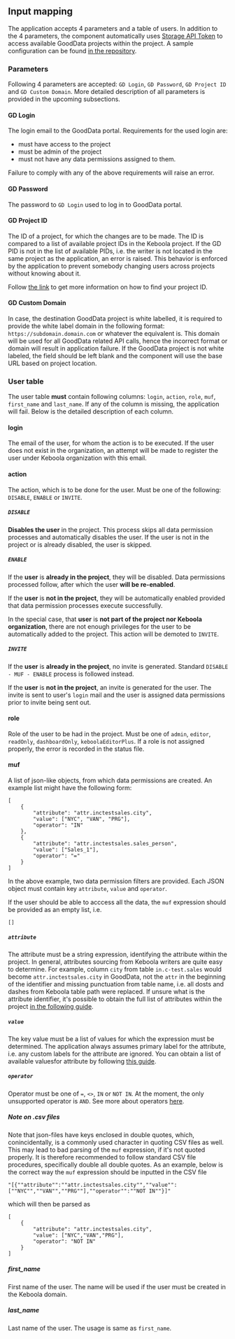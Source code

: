 ## Input mapping

The application accepts 4 parameters and a table of users. In addition to the 4 parameters, the component automatically uses [Storage API Token](https://help.keboola.com/management/project/tokens/) to access available GoodData projects within the project. A sample configuration can be found [in the repository](https://bitbucket.org/kds_consulting_team/kds-team.app-gd-user-management/src/4ec16093a0bbd39c2d4784d19eee17776ae6f968/component_config/sample-config/?at=master).

### Parameters

Following 4 parameters are accepted: `GD Login`, `GD Password`, `GD Project ID` and `GD Custom Domain`. More detailed description of all parameters is provided in the upcoming subsections.

#### GD Login

The login email to the GoodData portal. Requirements for the used login are:

* must have access to the project
* must be admin of the project
* must not have any data permissions assigned to them.

Failure to comply with any of the above requirements will raise an error.

#### GD Password

The password to `GD Login` used to log in to GoodData portal.

#### GD Project ID

The ID of a project, for which the changes are to be made. The ID is compared to a list of available project IDs in the Keboola project. If the GD PID is not in the list of available PIDs, i.e. the writer is not located in the same project as the application, an error is raised. This behavior is enforced by the application to prevent somebody changing users across projects without knowing about it.

Follow [the link](https://help.gooddata.com/display/doc/Find+the+Project+ID) to get more information on how to find your project ID.

#### GD Custom Domain

In case, the destination GoodData project is white labelled, it is required to provide the white label domain in the following format: `https://subdomain.domain.com` or whatever the equivalent is. This domain will be used for all GoodData related API calls,
hence the incorrect format or domain will result in application failure.
If the GoodData project is not white labeled, the field should be left blank and the component will use the base URL based on project location.

### User table

The user table **must** contain following columns: `login`, `action`, `role`, `muf`, `first_name` and `last_name`. If any of the column is missing, the application will fail. Below is the detailed description of each column.

#### login

The email of the user, for whom the action is to be executed. If the user does not exist in the organization, an attempt will be made to register the user under Keboola organization with this email.

#### action

The action, which is to be done for the user. Must be one of the following: `DISABLE`, `ENABLE` or `INVITE`.

##### `DISABLE`

**Disables the user** in the project. This process skips all data permission processes and automatically disables the user. If the user is not in the project or is already disabled, the user is skipped.

##### `ENABLE`

If the **user** is **already in the project**, they will be disabled. Data permissions processed follow, after which the user **will be re-enabled**.

If the **user** is **not in the project**, they will be automatically enabled provided that data permission processes execute successfully.

In the special case, that **user** is **not part of the project nor Keboola organization**, there are not enough privileges for the user to be automatically added to the project. This action will be demoted to `INVITE`.

##### `INVITE`

If the **user** is **already in the project**, no invite is generated. Standard `DISABLE - MUF - ENABLE` process is followed instead.

If the **user** is **not in the project**, an invite is generated for the user. The invite is sent to user's `login` mail and the user is assigned data permissions prior to invite being sent out.

#### role

Role of the user to be had in the project. Must be one of `admin`, `editor`, `readOnly`, `dashboardOnly`, `keboolaEditorPlus`. If a role is not assigned properly, the error is recorded in the status file.

#### muf

A list of json-like objects, from which data permissions are created. An example list might have the following form:

```
[
    {
        "attribute": "attr.inctestsales.city",
        "value": ["NYC", "VAN", "PRG"],
        "operator": "IN"
    },
    {
        "attribute": "attr.inctestsales.sales_person",
        "value": ["Sales_1"],
        "operator": "="
    }
]
```

In the above example, two data permission filters are provided. Each JSON object must contain key `attribute`, `value` and `operator`. 

If the user should be able to acccess all the data, the `muf` expression should be provided as an empty list, i.e.

```
[]
```

##### `attribute`

The attribute must be a string expression, identifying the attribute within the project. In general, attributes sourcing from Keboola writers are quite easy to determine. For example, column `city` from table `in.c-test.sales` would become `attr.inctestsales.city` in GoodData, not the `attr` in the beginning of the identifier and missing punctuation from table name, i.e. all dosts and dashes from Keboola table path were replaced.
If unsure what is the attribute identifier, it's possible to obtain the full list of attributes within the project [in the following guide](https://help.gooddata.com/display/doc/Determine+the+Attribute+Value+ID).

##### `value`

The key value must be a list of values for which the expression must be determined. The application always assumes primary  label for the attribute, i.e. any custom labels for the attribute are ignored. You can obtain a list of available valuesfor   attribute by following [this guide](https://help.gooddata.com/display/doc/Determine+the+Attribute+Value+ID).

##### `operator`

Operator must be one of `=`, `<>`, `IN` or `NOT IN`. At the moment, the only unsupported operator is `AND`. See more about operators [here](https://help.gooddata.com/display/doc/Data+Permissions#DataPermissions-CreateanExpressionStatementforaDataPermission).

##### Note on .csv files

Note that json-files have keys enclosed in double quotes, which, conincidentally, is a commonly used character in quoting CSV files as well. This may lead to bad parsing of the `muf` expression, if it's not quoted properly. It is therefore recommended to follow standard CSV file procedures, specifically double all double quotes. As an example, below is the correct way the `muf` expression should be inputted in the CSV file

```
"[{""attribute"":""attr.inctestsales.city"",""value"":[""NYC"",""VAN"",""PRG""],""operator"":""NOT IN""}]"
```

which will then be parsed as

```
[
    {
        "attribute": "attr.inctestsales.city",
        "value": ["NYC","VAN","PRG"],
        "operator": "NOT IN"
    }
]
```

##### first_name

First name of the user. The name will be used if the user must be created in the Keboola domain.

##### last_name

Last name of the user. The usage is same as `first_name`.